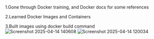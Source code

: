 1.Gone through Docker training, and Docker docs for some references

2.Learned Docker Images and Containers

3.Built images using docker build command
![Screenshot 2025-04-14 140608](https://github.com/user-attachments/assets/92936874-4513-489a-8c22-c749eeec50ba)
![Screenshot 2025-04-14 120034](https://github.com/user-attachments/assets/1ac9bae2-c150-4264-99d5-c51fc954a6ba)
